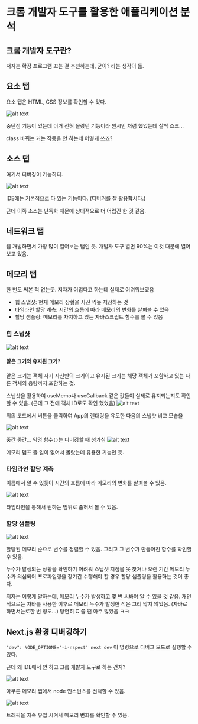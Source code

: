 # 크롬 개발자 도구를 활용한 애플리케이션 분석

## 크롬 개발자 도구란?

저자는 확장 프로그램 끄는 걸 추천하는데, 굳이? 라는 생각이 듦.

## 요소 탭

요소 탭은 HTML, CSS 정보를 확인할 수 있다.

![alt text](image.png)

중단점 기능이 있는데 이거 전혀 몰랐던 기능이라 원시인 처럼 했었는데 살짝 쇼크...

class 바뀌는 거는 작동을 안 하는데 어떻게 쓰죠?

## 소스 탭

여기서 디버깅이 가능하다.

![alt text](image-1.png)

IDE에는 기본적으로 다 있는 기능이다. (디버거를 잘 활용합시다.)

근데 이쪽 소스는 난독화 때문에 상대적으로 더 어렵긴 한 것 같음.

## 네트워크 탭

웹 개발하면서 가장 많이 열어보는 탭인 듯. 개발자 도구 열면 90%는 이것 때문에 열어보고 있음.

## 메모리 탭

한 번도 써본 적 없는듯. 저자가 어렵다고 하는데 실제로 어려워보였음

* 힙 스냅샷: 현재 메모리 상황을 사진 찍듯 저장하는 것
* 타임라인 할당 계측: 시간의 흐름에 따라 메모리의 변화를 살펴볼 수 있음
* 할당 샘플링: 메모리를 차지하고 있는 자바스크립트 함수를 볼 수 있음

### 힙 스냅샷

![alt text](image-2.png)

#### 얕은 크기와 유지된 크기?

얕은 크기는 객체 자기 자신만의 크기이고 유지된 크기는 해당 객체가 포함하고 있는 다른 객체의 용량까지 포함하는 것.

스냅샷을 활용하여 useMemo나 useCallback 같은 값들이 실제로 유지되는지도 확인할 수 있음. (근데 그 전에 객체 ID로도 확인 했었음)
![alt text](image-4.png)

위의 코드에서 버튼을 클릭하여 App의 렌더링을 유도한 다음의 스냅샷 비교 모습을

![alt text](image-3.png)

중간 중간... 익명 함수`()`는 디버깅할 때 성가심
![alt text](image-5.png)

메모리 덤프 뜰 일이 없어서 몰랐는데 유용한 기능인 듯.

### 타임라인 할당 계측

이름에서 알 수 있듯이 시간의 흐름에 따라 메모리의 변화를 살펴볼 수 있음.

![alt text](image-6.png)

타임라인을 통해서 원하는 범위로 좁혀서 볼 수 있음.

### 할당 샘플링

![alt text](image-7.png)

할당된 메모리 순으로 변수를 정렬할 수 있음. 그리고 그 변수가 만들어진 함수를 확인할 수 있음.

누수가 발생되는 상황을 확인하기 어려워 스냅샷 지점을 못 찾거나 오랜 기간 메모리 누수가 의심되어 프로파일링을 장기간 수행해야 할 경우 할당 샘플링을 활용하는 것이 좋다.

저자는 이렇게 말하는데, 메모리 누수가 발생하고 몇 번 써봐야 알 수 있을 것 같음.
개인적으로는 자바를 사용한 이후로 메모리 누수가 발생한 적은 그리 많지 않았음. (자바로 하면서는로한 번 정도...)
당연히 C 쓸 땐 아주 많았음 ㅋㅋ

## Next.js 환경 디버깅하기

`"dev": NODE_OPTIONS='-i-nspect' next dev` 이 명령으로 디버그 모드로 실행할 수 있다.

근데 왜 IDE에서 안 하고 크롬 개발자 도구로 하는 건지?

![alt text](image-8.png)

아무튼 메모리 탭에서 node 인스턴스를 선택할 수 있음.

![alt text](image-9.png)

트래픽을 지속 유입 시켜서 메모리 변화를 확인할 수 있음.

